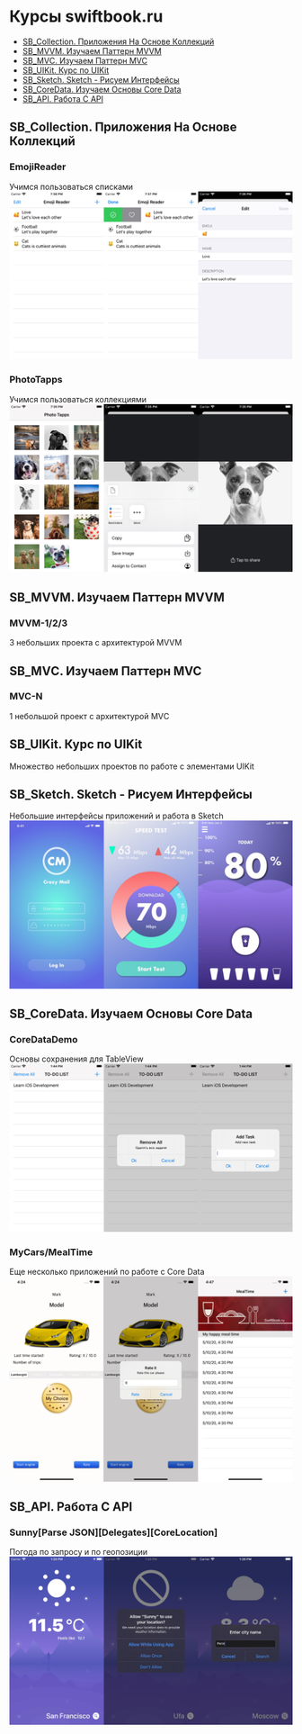 Курсы swiftbook.ru
=========================

+ [SB_Collection. Приложения На Основе Коллекций](#SB_Collection)
+ [SB_MVVM. Изучаем Паттерн MVVM](#SB_MVVM)
+ [SB_MVС. Изучаем Паттерн MVC](#SB_MVС)
+ [SB_UIKit. Курс по UIKit](#SB_UIKit)
+ [SB_Sketch. Sketch - Рисуем Интерфейсы](#SB_Sketch)
+ [SB_CoreData. Изучаем Основы Core Data](#SB_CoreData)
+ [SB_API. Работа С API](#SB_API)

## <a name="SB_Collection"></a> SB_Collection. Приложения На Основе Коллекций
### EmojiReader
Учимся пользоваться списками
![Альтернативный текст](https://github.com/MikhailDM/SwiftBook_Projects/blob/master/SB_Collections/_Screenshots/EmojiReader/All.jpg)
### PhotoTapps
Учимся пользоваться коллекциями
![Альтернативный текст](https://github.com/MikhailDM/SwiftBook_Projects/blob/master/SB_Collections/_Screenshots/PhotoTapps/All.jpg)

## <a name="SB_MVVM"></a> SB_MVVM. Изучаем Паттерн MVVM
### MVVM-1/2/3
3 небольших проекта с архитектурой MVVM

## <a name="SB_MVС"></a> SB_MVС. Изучаем Паттерн MVC
### MVC-N
1 небольшой проект с архитектурой MVС

## <a name="SB_UIKit"></a> SB_UIKit. Курс по UIKit
Множество небольших проектов по работе с элементами UIKit

## <a name="SB_Sketch"></a> SB_Sketch. Sketch - Рисуем Интерфейсы
Небольшие интерфейсы приложений и работа в Sketch
![Альтернативный текст](https://github.com/MikhailDM/SwiftBook_Projects/blob/master/SB_Sketch/_Screenshots/All.jpg)

## <a name="SB_CoreData"></a> SB_CoreData. Изучаем Основы Core Data
### CoreDataDemo
Основы сохранения для TableView
![Альтернативный текст](https://github.com/MikhailDM/SwiftBook_Projects/blob/master/SB_CoreData/_Screenshots/CoreDataDemo/All.jpg)
### MyCars/MealTime
Еще несколько приложений по работе с Core Data
![Альтернативный текст](https://github.com/MikhailDM/SwiftBook_Projects/blob/master/SB_CoreData/_Screenshots/MyCars%20%2B%20MealTime/All.jpg)

## <a name="SB_API"></a> SB_API. Работа С API
### Sunny[Parse JSON][Delegates][CoreLocation]
Погода по запросу и по геопозиции
![Альтернативный текст](https://github.com/MikhailDM/SwiftBook_Projects/blob/master/SB_API/_Screenshots/Sunny/All.jpg)
